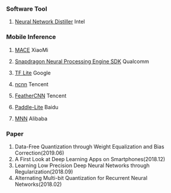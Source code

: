 ### Software Tool

1. [Neural Network Distiller](https://nervanasystems.github.io/distiller/index.html)  Intel


### Mobile Inference

1. [MACE](https://github.com/XiaoMi/mace)   XiaoMi

2. [Snapdragon Neural Processing Engine SDK](https://developer.qualcomm.com/sites/default/files/docs/snpe/overview.html)   Qualcomm

3. [TF Lite](https://tensorflow.google.cn/lite/performance/best_practices) Google

4. [ncnn](https://github.com/Tencent/ncnn) Tencent

5. [FeatherCNN](https://github.com/Tencent/FeatherCNN) Tencent

6. [Paddle-Lite](https://github.com/PaddlePaddle/Paddle-Lite) Baidu

7. [MNN](https://github.com/alibaba/MNN) Alibaba

   

### Paper

1. Data-Free Quantization through Weight Equalization and Bias Correction(2019.06)
2.  A First Look at Deep Learning Apps on Smartphones(2018.12)
3. Learning Low Precision Deep Neural Networks through Regularization(2018.09)
4. Alternating Multi-bit Quantization for Recurrent Neural Networks(2018.02)

